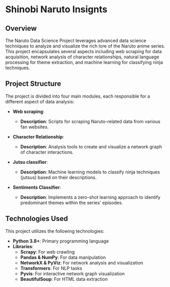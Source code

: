 # Shinobi Naruto Insignts 

## Overview
The Naruto Data Science Project leverages advanced data science techniques to analyze and visualize the rich lore of the Naruto anime series. This project encapsulates several aspects including web scraping for data acquisition, network analysis of character relationships, natural language processing for theme extraction, and machine learning for classifying ninja techniques.

## Project Structure
The project is divided into four main modules, each responsible for a different aspect of data analysis:

- **Web scraping**: 
  - **Description**: Scripts for scraping Naruto-related data from various fan websites.
  
- **Character Relationship**:
  - **Description**: Analysis tools to create and visualize a network graph of character interactions.
  
- **Jutsu classifier**:
  - **Description**: Machine learning models to classify ninja techniques (jutsus) based on their descriptions.
  
- **Sentiments Classifier**:
  - **Description**: Implements a zero-shot learning approach to identify predominant themes within the series' episodes.

## Technologies Used
This project utilizes the following technologies:
- **Python 3.8+**: Primary programming language
- **Libraries**: 
  - **Scrapy**: For web crawling
  - **Pandas & NumPy**: For data manipulation
  - **NetworkX & PyViz**: For network analysis and visualization
  - **Transformers**: For NLP tasks
  - **Pyvis**: For interactive network graph visualization
  - **BeautifulSoup**: For HTML data extraction



